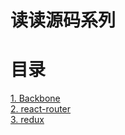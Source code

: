 # 读读源码系列


# 目录

<a href='Backbone/backbone.js'>1. Backbone</a></br>
<a href='react-router/README.md'>2. react-router</a></br>
<a href='react-router/README.md'>3. redux</a></br>
